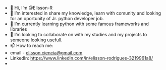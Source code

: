 - 👋 Hi, I’m @Elisson-R
- 👀 I’m interested in share my knowledge, learn with comunity and looking for an oportunity of Jr. python developer job.
- 🌱 I’m currently learning python with some famous frameworks and libraries 
- 💞️ I’m looking to collaborate on with my studies and my projects to someone looking usefull.
- 📫 How to reach me:
- email - elisson.ciencia@gmail.com
- LinkedIn: https://www.linkedin.com/in/elisson-rodrigues-3219961a8/
- 

<!---
Elisson-R/Elisson-R is a ✨ special ✨ repository because its `README.md` (this file) appears on your GitHub profile.
You can click the Preview link to take a look at your changes.
--->
